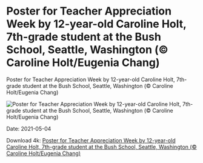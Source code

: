 # Poster for Teacher Appreciation Week by 12-year-old Caroline Holt, 7th-grade student at the Bush School, Seattle, Washington (© Caroline Holt/Eugenia Chang)

Poster for Teacher Appreciation Week by 12-year-old Caroline Holt, 7th-grade student at the Bush School, Seattle, Washington (© Caroline Holt/Eugenia Chang)

![Poster for Teacher Appreciation Week by 12-year-old Caroline Holt, 7th-grade student at the Bush School, Seattle, Washington (© Caroline Holt/Eugenia Chang)](https://bing.com/th?id=OHR.TeacherHeart_EN-US1874465116_UHD.jpg&w=1024&h=576)

Date: 2021-05-04

Download 4k: [Poster for Teacher Appreciation Week by 12-year-old Caroline Holt, 7th-grade student at the Bush School, Seattle, Washington (© Caroline Holt/Eugenia Chang)](https://bing.com/th?id=OHR.TeacherHeart_EN-US1874465116_UHD.jpg)

